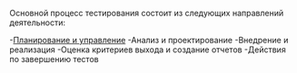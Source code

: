 Основной процесс тестирования состоит из следующих направлений деятельности:

-[Планирование и управление](Development\Основы%20Тестирования\Процесс%20тестирования\Планирование%20и%20управление.md)
-Анализ и проектирование
-Внедрение и реализация
-Оценка критериев выхода и создание отчетов
-Действия по завершению тестов
